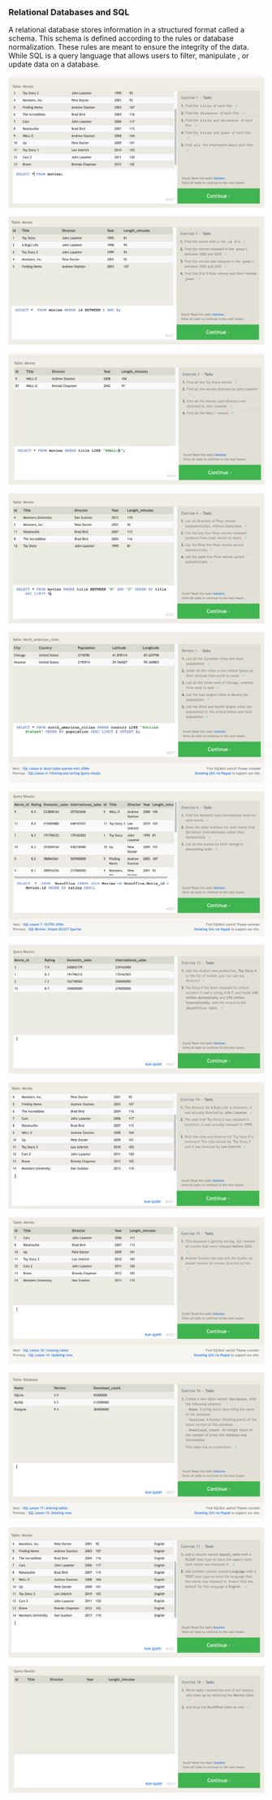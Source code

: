 ### Relational Databases and SQL
A relational database stores information in a structured format called a schema. This schema is defined according to the rules or database normalization. These rules are meant to ensure the integrity of the data. 
While SQL is a query language that allows users to filter, manipulate , or update data on a database.

![Excercise 1](1.png)

![Excercise 2](2.png)

![Excercise 3](3.png)

![Excercise 4](4.png)

![Excercise 5](5.png)

![Excercise 6](6.png)

![Excercise 13](13.png)

![Excercise 14](14.png)

![Excercise 15](15.png)

![Excercise 16](16.png)

![Excercise 17](17.png)

![Excercise 18](18.png)
